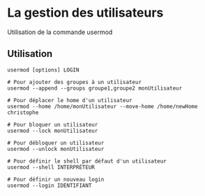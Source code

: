 # La gestion des utilisateurs

Utilisation de la commande usermod



## Utilisation

```shell
usermod [options] LOGIN

# Pour ajouter des groupes à un utilisateur
usermod --append --groups groupe1,groupe2 monUtilisateur

# Pour déplacer le home d'un utilisateur
usermod --home /home/monUtilisateur --move-home /home/newHome christophe

# Pour bloquer un utilisateur
usermod --lock monUtilisateur

# Pour débloquer un utilisateur
usermod --unlock monUtilisateur

# Pour définir le shell par défaut d'un utilisateur
usermod --shell INTERPRÉTEUR

# Pour définir un nouveau login
usermod --login IDENTIFIANT
```
